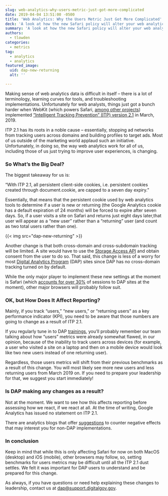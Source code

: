 ```yaml
---
slug: web-analytics-why-users-metric-just-got-more-complicated
date: 2019-04-04 13:51:00 -0500
title: 'Web Analytics: Why the Users Metric Just Got More Complicated'
deck: 'A look at how the new Safari policy will alter your web analytics benchmarks.'
summary: 'A look at how the new Safari policy will alter your web analytics benchmarks.'
authors:
  - tlowden
categories:
  - metrics
tag:
  - analytics
  - analytics
featured_image:
  uid: dap-new-returning
  alt: ''

---
```


Making sense of web analytics data is difficult in itself – there is a lot of terminology, learning curves for tools, and troubleshooting implementations. Unfortunately for web analysts, things just got a bunch harder when WebKit (which powers Safari, [among other projects](https://en.wikipedia.org/wiki/WebKit)) implemented [“Intelligent Tracking Prevention” (ITP) version 2.1](https://webkit.org/blog/8613/intelligent-tracking-prevention-2-1/) in March, 2019.

ITP 2.1 has its roots in a noble cause – essentially, stopping ad networks from tracking users across domains and building profiles to target ads. Most of us outside of the marketing world applaud such an initiative. Unfortunately, in doing so, the way web analytics work for all of us, including those of us just trying to improve user experiences, is changing.

### So What’s the Big Deal?

The biggest takeaway for us is:

“With ITP 2.1, all persistent client-side cookies, i.e. persistent cookies created through document.cookie, are capped to a seven day expiry.”

Essentially, that means that the persistent cookie used by web analytics tools to determine if a user is new or returning (the Google Analytics cookie has a default expiration of 24 months) will be forced to expire after seven days. So, if a user visits a site on Safari and returns just eight days later,that user will appear as a “new user” rather than a “returning” user (and count as two total users rather than one).

{{< img src="dap-new-returning" >}}

Another change is that both cross-domain and cross-subdomain tracking will be limited. A site would have to use the [Storage Access API](https://webkit.org/blog/8124/introducing-storage-access-api/) and obtain consent from the user to do so. That said, this change is less of a worry for most [Digital Analytics Program](https://digital.gov/dap/) (DAP) sites since DAP has no cross-domain tracking turned on by default.

While the only major player to implement these new settings at the moment is Safari (which [accounts for over 30%](https://analytics.usa.gov/) of sessions to DAP sites at the moment), other major browsers will probably follow suit.

### OK, but How Does It Affect Reporting?

Mainly, if you track “users,” “new users,” or “returning users” as a key performance indicator (KPI), you need to be aware that those numbers are going to change as a result of ITP 2.1.

If you regularly tune in to DAP [trainings](https://www.youtube.com/playlist?list=PLd9b-GuOJ3nFwlyvLFUtmDpYFKezhot8P), you’ll probably remember our team talking about how “users” metrics were already somewhat flawed, in our opinion, because of the inability to track users across devices (for example, a user who visited a site on a laptop and then on a mobile device would look like two new users instead of one returning user).

Regardless, those users metrics will shift from their previous benchmarks as a result of this change. You will most likely see more new users and less returning users from March 2019 on. If you need to prepare your leadership for that, we suggest you start immediately!

### Is DAP making any changes as a result?

Not at the moment. We want to see how this affects reporting before assessing how we react, if we react at all. At the time of writing, Google Analytics has issued no statement on ITP 2.1.

There are analytics blogs that offer [suggestions](https://www.simoahava.com/analytics/itp-2-1-and-web-analytics/) to counter negative effects that may interest you for non-DAP implementations. 

### In conclusion

Keep in mind that while this is only affecting Safari for now on both MacOS (desktop) and iOS (mobile), other browsers may follow, so, setting benchmarks for users metrics may be difficult until all the ITP 2.1 dust settles. We felt it was important for DAP users to understand and be prepared for this change.

As always, if you have questions or need help explaining these changes to leadership, contact us at [dap@support.digitalgov.gov](mailto:dap@support.digitalgov.gov).

